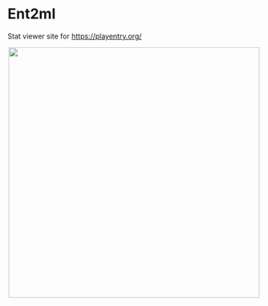 # Ent2ml
Stat viewer site for https://playentry.org/

<p align="center">
  <img width="500px" src="https://raw.githubusercontent.com/gnlow/Ent2ml/master/screenshot.png"/>
</p>
